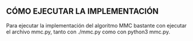 ## CÓMO EJECUTAR LA IMPLEMENTACIÓN ##

Para ejecutar la implementación del algoritmo MMC bastante con ejecutar el archivo mmc.py, tanto con ./mmc.py como con python3 mmc.py.